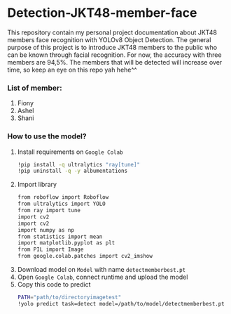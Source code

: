 # Detection-JKT48-member-face

This repository contain my personal project documentation about JKT48 members face recognition with YOLOv8 Object Detection. The general purpose of this project is to introduce JKT48 members to the public who can be known through facial recognition. For now, the accuracy with three members are 94,5%. The members that will be detected will increase over time, so keep an eye on this repo yah hehe^^

### List of member:
1. Fiony
2. Ashel
3. Shani

### How to use the model?

1. Install requirements on `Google Colab`
   ```bash
   !pip install -q ultralytics "ray[tune]"
   !pip uninstall -q -y albumentations
   ```
2. Import library
   ```bash
   from roboflow import Roboflow
   from ultralytics import YOLO
   from ray import tune
   import cv2
   import cv2
   import numpy as np
   from statistics import mean
   import matplotlib.pyplot as plt
   from PIL import Image
   from google.colab.patches import cv2_imshow
   ```
3. Download model on `Model` with name `detectmemberbest.pt`
4. Open `Google Colab`, connect runtime and upload the model
5. Copy this code to predict
   ```bash
   PATH="path/to/directoryimagetest"
   !yolo predict task=detect model=/path/to/model/detectmemberbest.pt imgsz=640 conf=0.5 max_det=1 source={PATH}
   ```
